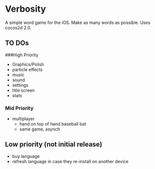 # Verbosity

A simple word game for the iOS. Make as many words as possible. Uses cocos2d 2.0.

## TO DOs

###High Priority
* Graphics/Polish
* particle effects
* music
* sound
* settings
* title screen
* stats

### Mid Priority
* multiplayer
	* hand on top of hand baseball bat
	* same game, asynch

## Low priority (not initial release)
* buy language
* refresh language in case they re-install on another device
